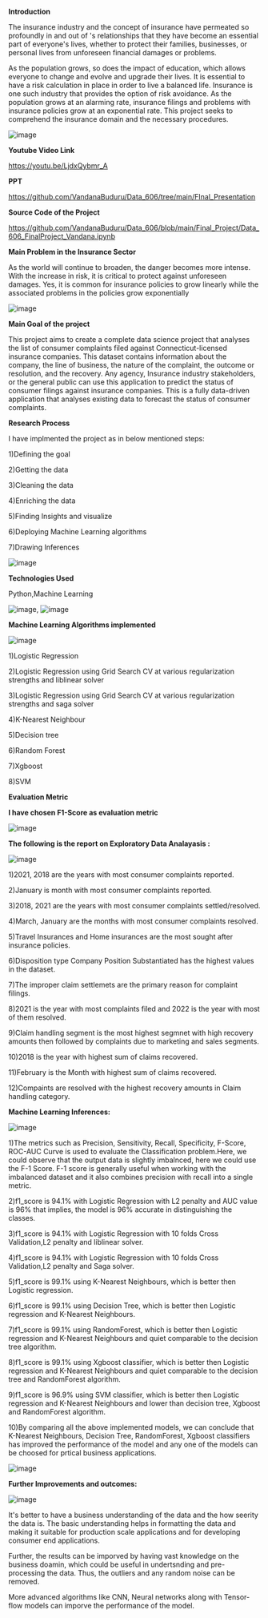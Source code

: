 **Introduction**

The insurance industry and the concept of insurance have permeated so profoundly in and out of 's relationships that they have become an essential part of everyone's lives, whether to protect their families, businesses, or personal lives from unforeseen financial damages or problems.

As the population grows, so does the impact of education, which allows everyone to change and evolve and upgrade their lives. It is essential to have a risk calculation in place in order to live a balanced life. Insurance is one such industry that provides the option of risk avoidance. As the population grows at an alarming rate, insurance filings and problems with insurance policies grow at an exponential rate. This project seeks to comprehend the insurance domain and the necessary procedures.

![image](https://user-images.githubusercontent.com/103658312/185778897-91176fde-e6c8-4f85-ba16-61a382b384bb.png)

**Youtube Video Link**

https://youtu.be/LjdxQybmr_A

**PPT**

https://github.com/VandanaBuduru/Data_606/tree/main/FInal_Presentation

**Source Code of the Project**

https://github.com/VandanaBuduru/Data_606/blob/main/Final_Project/Data_606_FinalProject_Vandana.ipynb

**Main Problem in the Insurance Sector**

As the world will continue to broaden, the danger becomes more intense. With the increase in risk, it is critical to protect against unforeseen damages. Yes, it is common for insurance policies to grow linearly while the associated problems in the policies grow exponentially

![image](https://user-images.githubusercontent.com/103658312/185778946-6ebefd0e-27a8-458e-bd6a-8bd03bc8c2e5.png)


**Main Goal of the project**

This project aims to create a complete data science project that analyses the list of consumer complaints filed against Connecticut-licensed insurance companies. This dataset contains information about the company, the line of business, the nature of the complaint, the outcome or resolution, and the recovery.
Any agency, Insurance industry stakeholders, or the general public can use this application to predict the status of consumer filings against insurance companies.
This is a fully data-driven application that analyses existing data to forecast the status of consumer complaints.

**Research Process**

I have implmented the project as in below mentioned steps:

1)Defining the goal

2)Getting the data 

3)Cleaning the data

4)Enriching the data

5)Finding Insights and visualize

6)Deploying Machine Learning algorithms 

7)Drawing Inferences 

![image](https://user-images.githubusercontent.com/103658312/185779136-831eb987-cbe4-474f-9fe6-0b5d59528321.png)


**Technologies Used**

Python,Machine Learning 

![image](https://user-images.githubusercontent.com/103658312/185779166-7d217afa-cbdd-4d8a-bb68-ad0262c8a939.png), ![image](https://user-images.githubusercontent.com/103658312/185780014-76b7cc5f-529a-47de-9cc1-a5c7ac6e4f75.png)



**Machine Learning Algorithms implemented**

![image](https://user-images.githubusercontent.com/103658312/185779330-da6f0bdf-f84d-4530-81f0-a64bfc33b1de.png)

1)Logistic Regression

2)Logistic Regression using Grid Search CV at various regularization strengths and liblinear solver

3)Logistic Regression using Grid Search CV at various regularization strengths and saga solver

4)K-Nearest Neighbour 

5)Decision tree 

6)Random Forest

7)Xgboost 

8)SVM


**Evaluation Metric**

**I have chosen F1-Score as evaluation metric**


![image](https://user-images.githubusercontent.com/103658312/185779377-50526d61-ee51-4781-bacb-e0181f9f13fa.png)



**The following is the report on Exploratory Data Analayasis :**


![image](https://user-images.githubusercontent.com/103658312/185780101-4df3e803-c6f1-4742-899f-12ea7b206917.png)


1)2021, 2018 are the years with most consumer complaints reported.

2)January is month with most consumer complaints reported.

3)2018, 2021 are the years with most consumer complaints settled/resolved.

4)March, January are the months with most consumer complaints resolved.

5)Travel Insurances and Home insurances are the most sought after insurance policies.

6)Disposition type Company Position Substantiated has the highest values in the dataset.

7)The improper claim settlemets are the primary reason for complaint filings.

8)2021 is the year with most complaints filed and 2022 is the year with most of them resolved.

9)Claim handling segment is the most highest segmnet with high recovery amounts then followed by complaints due to marketing and sales segments.

10)2018 is the year with highest sum of claims recovered.

11)February is the Month with highest sum of claims recovered.

12)Compaints are resolved with the highest recovery amounts in Claim handling category.

**Machine Learning Inferences:**



![image](https://user-images.githubusercontent.com/103658312/185780297-3c4ddedc-a788-41bf-a61e-6963229debe8.png)


1)The metrics such as Precision, Sensitivity, Recall, Specificity, F-Score, ROC-AUC Curve is used to evaluate the Classification problem.Here, we could observe that the output data is slightly imbalnced, here we could use the F-1 Score. F-1 score is generally useful when working with the imbalanced dataset and it also combines precision with recall into a single metric.

2)f1_score is 94.1% with Logistic Regression with L2 penalty and AUC value is 96% that implies, the model is 96% accurate in distinguishing the classes.

3)f1_score is 94.1% with Logistic Regression with 10 folds Cross Validation,L2 penalty and liblinear solver.

4)f1_score is 94.1% with Logistic Regression with 10 folds Cross Validation,L2 penalty and Saga solver.

5)f1_score is 99.1% using K-Nearest Neighbours, which is better then Logistic regression.

6)f1_score is 99.1% using Decision Tree, which is better then Logistic regression and K-Nearest Neighbours.

7)f1_score is 99.1% using RandomForest, which is better then Logistic regression and K-Nearest Neighbours and quiet comparable to the decision tree algorithm.

8)f1_score is 99.1% using Xgboost classifier, which is better then Logistic regression and K-Nearest Neighbours and quiet comparable to the decision tree and RandomForest algorithm.

9)f1_score is 96.9% using SVM classifier, which is better then Logistic regression and K-Nearest Neighbours and lower than decision tree, Xgboost and RandomForest algorithm.

10)By comparing all the above implemented models, we can conclude that K-Nearest Neighbours, Decision Tree, RandomForest, Xgboost classifiers has improved the performance of the model and any one of the models can be choosed for prtical business applications.

![image](https://user-images.githubusercontent.com/103658312/185780319-369eda32-34bd-40ea-840f-07e0de86cdef.png)




**Further Improvements and outcomes:**

![image](https://user-images.githubusercontent.com/103658312/185780241-bcaf0685-d29f-4425-85dc-93920d4b7abb.png)


It's better to have a business understanding of the data and the how seerity the data is. The basic understanding helps in formatting the data and making it suitable for production scale applications and for developing consumer end applications.

Further, the results can be imporved by having vast knowledge on the business doamin, which could be useful in undertsnding and pre-processing the data. Thus, the outliers and any random noise can be removed.

More advanced algorithms like CNN, Neural networks along with Tensor-flow models can imporve the performance of the model.
